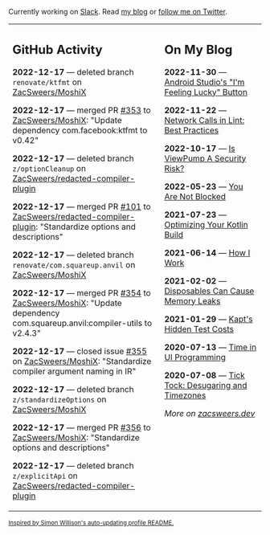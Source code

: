 Currently working on [Slack](https://slack.com/). Read [my blog](https://zacsweers.dev/) or [follow me on Twitter](https://twitter.com/ZacSweers).

<table><tr><td valign="top" width="60%">

## GitHub Activity
<!-- githubActivity starts -->
**2022-12-17** — deleted branch `renovate/ktfmt` on [ZacSweers/MoshiX](https://github.com/ZacSweers/MoshiX)

**2022-12-17** — merged PR [#353](https://github.com/ZacSweers/MoshiX/pull/353) to [ZacSweers/MoshiX](https://github.com/ZacSweers/MoshiX): "Update dependency com.facebook:ktfmt to v0.42"

**2022-12-17** — deleted branch `z/optionCleanup` on [ZacSweers/redacted-compiler-plugin](https://github.com/ZacSweers/redacted-compiler-plugin)

**2022-12-17** — merged PR [#101](https://github.com/ZacSweers/redacted-compiler-plugin/pull/101) to [ZacSweers/redacted-compiler-plugin](https://github.com/ZacSweers/redacted-compiler-plugin): "Standardize options and descriptions"

**2022-12-17** — deleted branch `renovate/com.squareup.anvil` on [ZacSweers/MoshiX](https://github.com/ZacSweers/MoshiX)

**2022-12-17** — merged PR [#354](https://github.com/ZacSweers/MoshiX/pull/354) to [ZacSweers/MoshiX](https://github.com/ZacSweers/MoshiX): "Update dependency com.squareup.anvil:compiler-utils to v2.4.3"

**2022-12-17** — closed issue [#355](https://github.com/ZacSweers/MoshiX/issues/355) on [ZacSweers/MoshiX](https://github.com/ZacSweers/MoshiX): "Standardize compiler argument naming in IR"

**2022-12-17** — deleted branch `z/standardizeOptions` on [ZacSweers/MoshiX](https://github.com/ZacSweers/MoshiX)

**2022-12-17** — merged PR [#356](https://github.com/ZacSweers/MoshiX/pull/356) to [ZacSweers/MoshiX](https://github.com/ZacSweers/MoshiX): "Standardize options and descriptions"

**2022-12-17** — deleted branch `z/explicitApi` on [ZacSweers/redacted-compiler-plugin](https://github.com/ZacSweers/redacted-compiler-plugin)
<!-- githubActivity ends -->
</td><td valign="top" width="40%">

## On My Blog
<!-- blog starts -->
**2022-11-30** — [Android Studio's "I'm Feeling Lucky" Button](https://www.zacsweers.dev/android-studios-im-feeling-lucky-button/)

**2022-11-22** — [Network Calls in Lint: Best Practices](https://www.zacsweers.dev/network-calls-in-lint-best-practices/)

**2022-10-17** — [Is ViewPump A Security Risk?](https://www.zacsweers.dev/is-viewpump-a-security-risk/)

**2022-05-23** — [You Are Not Blocked](https://www.zacsweers.dev/you-are-not-blocked/)

**2021-07-23** — [Optimizing Your Kotlin Build](https://www.zacsweers.dev/optimizing-your-kotlin-build/)

**2021-06-14** — [How I Work](https://www.zacsweers.dev/how-i-work/)

**2021-02-02** — [Disposables Can Cause Memory Leaks](https://www.zacsweers.dev/disposables-can-cause-memory-leaks/)

**2021-01-29** — [Kapt's Hidden Test Costs](https://www.zacsweers.dev/kapts-hidden-test-costs/)

**2020-07-13** — [Time in UI Programming](https://www.zacsweers.dev/time-in-ui/)

**2020-07-08** — [Tick Tock: Desugaring and Timezones](https://www.zacsweers.dev/ticktock-desugaring-timezones/)
<!-- blog ends -->
_More on [zacsweers.dev](https://zacsweers.dev/)_
</td></tr></table>

<sub><a href="https://simonwillison.net/2020/Jul/10/self-updating-profile-readme/">Inspired by Simon Willison's auto-updating profile README.</a></sub>
